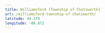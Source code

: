 ```yaml
---
title: Williamsford (Township of Chatsworth)
url: /williamsford-township-of-chatsworth/
latitude: 44.379
longitude: -80.872
---
```

